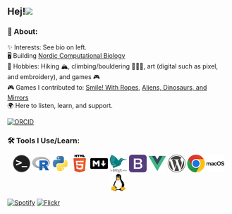 <p align="center">
  <h2>Hej!<img src="https://media.giphy.com/media/mGcNjsfWAjY5AEZNw6/giphy.gif" width="50"></h2>
</p>

<h3> 📄 About:</h3>

✨ Interests: See bio on left. <br>
🖥 Building [Nordic Computational Biology](https://nordic-compbio.org)<br>
💚 Hobbies: Hiking 🏔, climbing/bouldering 🧗🏽‍♀️, art (digital such as pixel, and embroidery), and games 🎮 <br>
🎮 Games I contributed to: [Smile! With Ropes](https://globalgamejam.org/games/2024/smile-ropes-2-0), [Aliens, Dinosaurs, and Mirrors](https://laourino.itch.io/aliens-dinosaurs-and-mirrors) <br>
🌍 Here to listen, learn, and support. <br>

<a href="https://orcid.org/0000-0001-7791-4984" target="_blank"><img alt="ORCID" src="https://img.shields.io/badge/-ORCID-A6CE39?style=flat-square&logo=ORCID&logoColor=white"></a>

<h3> 🛠 Tools I Use/Learn: </h3>

<p align="center">
  
  <div align="center">
  
  <code><img height="40" src="https://raw.githubusercontent.com/github/explore/80688e429a7d4ef2fca1e82350fe8e3517d3494d/topics/terminal/terminal.png"></code>
  <code><img height="40" src="https://raw.githubusercontent.com/github/explore/80688e429a7d4ef2fca1e82350fe8e3517d3494d/topics/r/r.png"></code>
  <code><img height="40" src="https://raw.githubusercontent.com/github/explore/80688e429a7d4ef2fca1e82350fe8e3517d3494d/topics/python/python.png"></code>
  <code><img height="40" src="https://raw.githubusercontent.com/github/explore/80688e429a7d4ef2fca1e82350fe8e3517d3494d/topics/html/html.png"></code>
  <code><img height="40" src="https://raw.githubusercontent.com/github/explore/80688e429a7d4ef2fca1e82350fe8e3517d3494d/topics/markdown/markdown.png"></code>
  <code><img height="40" src="https://raw.githubusercontent.com/github/explore/80688e429a7d4ef2fca1e82350fe8e3517d3494d/topics/latex/latex.png"></code>
  <code><img height="40" src="https://raw.githubusercontent.com/github/explore/80688e429a7d4ef2fca1e82350fe8e3517d3494d/topics/bootstrap/bootstrap.png"></code>
  <code><img height="40" 
src="https://raw.githubusercontent.com/github/explore/80688e429a7d4ef2fca1e82350fe8e3517d3494d/topics/vue/vue.png"></code>
  <code><img height="40" src="https://raw.githubusercontent.com/github/explore/80688e429a7d4ef2fca1e82350fe8e3517d3494d/topics/wordpress/wordpress.png"></code>
  <code><img height="40" src="https://raw.githubusercontent.com/github/explore/80688e429a7d4ef2fca1e82350fe8e3517d3494d/topics/chrome/chrome.png"></code>
  <code><img height="40" src="https://raw.githubusercontent.com/github/explore/80688e429a7d4ef2fca1e82350fe8e3517d3494d/topics/macos/macos.png"></code>
  <code><img height="40" src="https://raw.githubusercontent.com/github/explore/80688e429a7d4ef2fca1e82350fe8e3517d3494d/topics/linux/linux.png"></code>

  </div>
</p>
<!--- <details>
<summary>Click for GitHub Stats</summary> </details
<h3> 📈 GitHub Stats </h3> 

![GitHub stats](https://github-readme-stats.vercel.app/api?username=Nazeeefa&show_icons=t&hide_border=t&theme=radical&count_private=t)
 --->
<p align="left">
  <b>🌈 Connect </b><br>
  See bio on left to connect via social media.
</p>
<table>
<tr>
  <!---
  <th> <a href="https://www.twitter.com/_nazeefatima"><img src="https://img.icons8.com/color/50/000000/twitter-squared.png" alt="Twitter"/></a></th>
  <th> <a href="https://www.linkedin.com/in/nazeefafatima"><img src="https://img.icons8.com/color/50/000000/linkedin.png" alt="linkedin"/></a></th> 
  <th> <a href="https://www.instagram.com/zeeef"><img src="https://img.icons8.com/color/50/000000/instagram-new.png" alt="Instagram"/></a></th>
    --->
  <th> <a href="https://open.spotify.com/user/nazeefa"><img src="https://img.icons8.com/color/50/000000/spotify.png" alt="Spotify"/></a></th>
  <th> <a href="https://www.flickr.com/photos/nazeefafatima"><img src="https://img.icons8.com/color/50/000000/flickr.png" alt="Flickr"/></a></th>
</tr>
</table>
